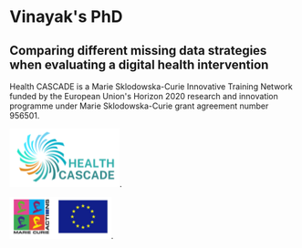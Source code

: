# Vinayak's PhD

## Comparing different missing data strategies when evaluating a digital health intervention

Health CASCADE is a Marie Sklodowska-Curie Innovative Training Network funded by the European Union's Horizon 2020 research and innovation programme under Marie Sklodowska-Curie grant agreement number 956501.

![hc_logo](images/hc_logo.png).

![msca_logo](images/msca_logo.png).
